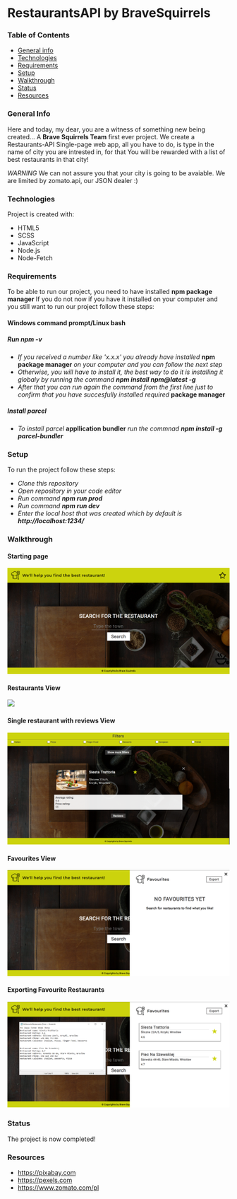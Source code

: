 # RestaurantsAPI by BraveSquirrels



### Table of Contents
* [General info](#generalinfo)
* [Technologies](#technologies)
* [Requirements](#requirements)
* [Setup](#setup)
* [Walkthrough](#walkthrough)
* [Status](#status)
* [Resources](#resources)


### General Info
Here and today, my dear, you are a witness of something new being created... A **Brave Squirrels Team** first ever project.
We create a Restaurants-API Single-page web app, all you have to do, is type in the name of city you are intrested in, for that You will be rewarded with a list of best restaurants in that city!

*_WARNING_* We can not assure you that your city is going to be avaiable. We are limited by zomato.api, our JSON dealer :)

### Technologies
Project is created with:
* HTML5
* SCSS
* JavaScript
* Node.js
* Node-Fetch

### Requirements
To be able to run our project, you need to have installed **npm package manager**
If you do not now if you have it installed on your computer and you still want to run our project follow these steps:

#### Windows command prompt/Linux bash
##### Run *npm -v*
* *If you received a number like 'x.x.x' you already have installed* **npm package manager** *on your computer and you can follow the next step*
* *Otherwise, you will have to install it, the best way to do it is installing it globaly by running the command **npm install npm@latest -g***
* *After that you can run again the command from the first line just to confirm that you have succesfully installed required* **package manager**
##### Install parcel
* *To install parcel* **appllication bundler** *run the commnad **npm install -g parcel-bundler***

### Setup
To run the project follow these steps:
* *Clone this repository*
* *Open repository in your code editor*
* *Run command **npm run prod***
* *Run command **npm run dev***
* *Enter the local host that was created which by default is **http://localhost:1234/***

### Walkthrough
#### Starting page
![](images_for_github/starting_page.png)
#### Restaurants View
![](images_for_github/restaurants_view.png)
#### Single restaurant with reviews View
![](images_for_github/single-restaurant.png)
#### Favourites View
![](images_for_github/favourites_view.png)
#### Exporting Favourite Restaurants
![](images_for_github/export.png)

### Status
The project is now completed!

### Resources
* https://pixabay.com
* https://pexels.com
* https://www.zomato.com/pl


